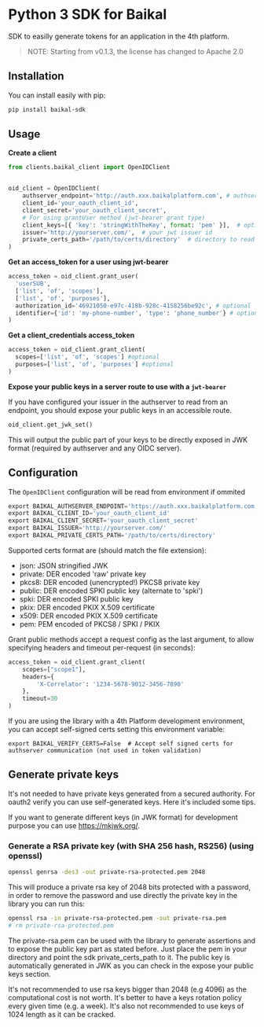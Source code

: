 # Python 3 SDK for Baikal

SDK to easilly generate tokens for an application in the 4th platform.

> NOTE: Starting from v0.1.3, the license has changed to Apache 2.0

## Installation

You can install easily with pip:

```bash
pip install baikal-sdk
```

## Usage

**Create a client**
```python
from clients.baikal_client import OpenIDClient


oid_client = OpenIDClient(
    authserver_endpoint='http://auth.xxx.baikalplatform.com', # authserver endpoint
    client_id='your_oauth_client_id',
    client_secret='your_oauth_client_secret',
    # For using grantUser method (jwt-bearer grant type)
    client_keys=[{ 'key': 'stringWithTheKey', format: 'pem' }],  # optional
    issuer='http://yourserver.com/',  # your jwt issuer id
    private_certs_path='/path/to/certs/directory'  # directory to read certificates/private keys.
)
```

**Get an access_token for a user using jwt-bearer**
```python
access_token = oid_client.grant_user(
  'userSUB',
  ['list', 'of', 'scopes'],
  ['list', 'of', 'purposes'],
  authorization_id='46921050-e97c-418b-928c-4158256be92c', # optional
  identifier={'id': 'my-phone-number', 'type': 'phone_number'} # optional
)
```
**Get a client_credentials access_token**
```python
access_token = oid_client.grant_client(
  scopes=['list', 'of', 'scopes'] #optional
  purposes=['list', 'of', 'purposes'] #optional
)
```

**Expose your public keys in a server route to use with a `jwt-bearer`**

If you have configured your issuer in the authserver to read from an endpoint,
you should expose your public keys in an accessible route.

```python
oid_client.get_jwk_set()
```
This will output the public part of your keys to be directly exposed in JWK format (required by authserver and any OIDC server).

## Configuration

The `OpenIDClient` configuration will be read from environment if ommited
```inc
export BAIKAL_AUTHSERVER_ENDPOINT='https://auth.xxx.baikalplatform.com'
export BAIKAL_CLIENT_ID='your_oauth_client_id'
export BAIKAL_CLIENT_SECRET='your_oauth_client_secret'
export BAIKAL_ISSUER='http://yourserver.com/'
export BAIKAL_PRIVATE_CERTS_PATH='/path/to/certs/directory'
```

Supported certs format are (should match the file extension):
* json: JSON stringified JWK
* private: DER encoded 'raw' private key
* pkcs8: DER encoded (unencrypted!) PKCS8 private key
* public: DER encoded SPKI public key (alternate to 'spki')
* spki: DER encoded SPKI public key
* pkix: DER encoded PKIX X.509 certificate
* x509: DER encoded PKIX X.509 certificate
* pem: PEM encoded of PKCS8 / SPKI / PKIX

Grant public methods accept a request config as the last argument,
to allow specifying headers and timeout per-request (in seconds):

```python
access_token = oid_client.grant_client(
    scopes=["scope1"],
    headers={
        'X-Correlator': '1234-5678-9012-3456-7890'
    },
    timeout=30
)
```

If you are using the library with a 4th Platform development environment, you can accept self-signed certs setting this environment variable:

```
export BAIKAL_VERIFY_CERTS=False  # Accept self signed certs for authserver communication (not used in token validation)
```

## Generate private keys

It's not needed to have private keys generated from a secured authority. For oauth2 verify you can use self-generated keys. Here it's included some tips.

If you want to generate different keys (in JWK format) for development purpose you can use https://mkjwk.org/.

### Generate a RSA private key (with SHA 256 hash, RS256) (using openssl)

````bash
openssl genrsa -des3 -out private-rsa-protected.pem 2048
````

This will produce a private rsa key of 2048 bits protected with a password, in order to remove the password and use directly the private key in the library you can run this:

```bash
openssl rsa -in private-rsa-protected.pem -out private-rsa.pem
# rm private-rsa-protected.pem

```

The private-rsa.pem can be used with the library to generate assertions and to expose the public key part as stated before. Just place the pem in your directory and point the sdk private_certs_path to it.
The public key is automatically generated in JWK as you can check in the expose your public keys section.

It's not recommended to use rsa keys bigger than 2048 (e.g 4096) as the computational cost is not worth. It's better to have a keys rotation policy every given time (e.g. a week). It's also not recommended
to use keys of 1024 length as it can be cracked.
